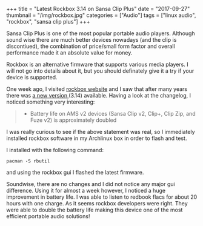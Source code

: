 +++
title = "Latest Rockbox 3.14 on Sansa Clip Plus"
date = "2017-09-27"
thumbnail = "/img/rockbox.jpg"
categories = ["Audio"]
tags = ["linux audio", "rockbox", "sansa clip plus"]
+++

Sansa Clip Plus is one of the most popular portable audio players. Although sound wise there are much better devices nowadays (and the clip is discontiued), the combination of price/small form factor and overall performance made it an absolute value for money.

Rockbox is an alternative firmware that supports various media players. I will not go into details about it, but you should definately give it a try if your device is supported. 

One week ago, I visited [rockbox website](https://www.rockbox.org/) and I saw that after many years there was [a new version ](https://www.rockbox.org/wiki/ReleaseNotes314) (3.14) available. Having a look at the changelog, I noticed something very interesting:

> - Battery life on AMS v2 devices (Sansa Clip v2, Clip+, Clip Zip, and Fuze v2) is approximately doubled

I was really curious to see if the above statement was real, so I immediately installed rockbox software in my Archlinux box in order to flash and test.

I installed with the following command:

	pacman -S rbutil

and using the rockbox gui I flashed the latest firmware.

Soundwise, there are no changes and I did not notice any major gui difference. Using it for almost a week however, I noticed a huge improvement in battery life. I was able to listen to redbook flacs for about 20 hours with one charge.
As it seems rockbox developers were right. They were able to double the battery life making this device one of the most efficient portable audio solutions!




 
